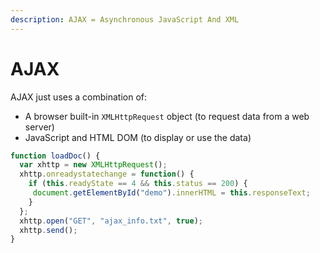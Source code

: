 ```yaml
---
description: AJAX = Asynchronous JavaScript And XML
---
```


# AJAX

AJAX just uses a combination of:

* A browser built-in `XMLHttpRequest` object \(to request data from a web server\)
* JavaScript and HTML DOM \(to display or use the data\)

```javascript
function loadDoc() {
  var xhttp = new XMLHttpRequest();
  xhttp.onreadystatechange = function() {
    if (this.readyState == 4 && this.status == 200) {
     document.getElementById("demo").innerHTML = this.responseText;
    }
  };
  xhttp.open("GET", "ajax_info.txt", true);
  xhttp.send();
}
```

